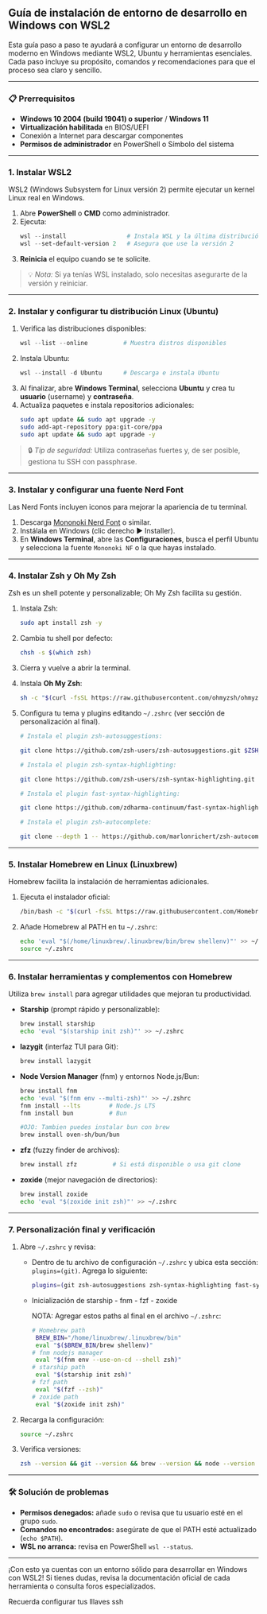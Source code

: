 ## Guía de instalación de entorno de desarrollo en Windows con WSL2

Esta guía paso a paso te ayudará a configurar un entorno de desarrollo moderno en Windows mediante WSL2, Ubuntu y herramientas esenciales. Cada paso incluye su propósito, comandos y recomendaciones para que el proceso sea claro y sencillo.

---

### 📋 Prerrequisitos

- **Windows 10 2004 (build 19041) o superior** / **Windows 11**
- **Virtualización habilitada** en BIOS/UEFI
- Conexión a Internet para descargar componentes
- **Permisos de administrador** en PowerShell o Símbolo del sistema

---

### 1. Instalar WSL2

WSL2 (Windows Subsystem for Linux versión 2) permite ejecutar un kernel Linux real en Windows.

1. Abre **PowerShell** o **CMD** como administrador.
2. Ejecuta:
   ```powershell
   wsl --install                 # Instala WSL y la última distribución por defecto
   wsl --set-default-version 2   # Asegura que use la versión 2
   ```
3. **Reinicia** el equipo cuando se te solicite.

> 💡 _Nota:_ Si ya tenías WSL instalado, solo necesitas asegurarte de la versión y reiniciar.

---

### 2. Instalar y configurar tu distribución Linux (Ubuntu)

1. Verifica las distribuciones disponibles:
   ```powershell
   wsl --list --online          # Muestra distros disponibles
   ```
2. Instala Ubuntu:
   ```powershell
   wsl --install -d Ubuntu      # Descarga e instala Ubuntu
   ```
3. Al finalizar, abre **Windows Terminal**, selecciona **Ubuntu** y crea tu **usuario** (username) y **contraseña**.
4. Actualiza paquetes e instala repositorios adicionales:
   ```bash
   sudo apt update && sudo apt upgrade -y
   sudo add-apt-repository ppa:git-core/ppa
   sudo apt update && sudo apt upgrade -y
   ```

> 🔒 _Tip de seguridad:_ Utiliza contraseñas fuertes y, de ser posible, gestiona tu SSH con passphrase.

---

### 3. Instalar y configurar una fuente Nerd Font

Las Nerd Fonts incluyen iconos para mejorar la apariencia de tu terminal.

1. Descarga [Mononoki Nerd Font](https://github.com/ryanoasis/nerd-fonts/releases) o similar.
2. Instálala en Windows (clic derecho ▶ Installer).
3. En **Windows Terminal**, abre las **Configuraciones**, busca el perfil Ubuntu y selecciona la fuente `Mononoki NF` o la que hayas instalado.

---

### 4. Instalar Zsh y Oh My Zsh

Zsh es un shell potente y personalizable; Oh My Zsh facilita su gestión.

1. Instala Zsh:
   ```bash
   sudo apt install zsh -y
   ```
2. Cambia tu shell por defecto:
   ```bash
   chsh -s $(which zsh)
   ```
3. Cierra y vuelve a abrir la terminal.
4. Instala **Oh My Zsh**:
   ```bash
   sh -c "$(curl -fsSL https://raw.githubusercontent.com/ohmyzsh/ohmyzsh/master/tools/install.sh)"
   ```
5. Configura tu tema y plugins editando `~/.zshrc` (ver sección de personalización al final).
   
   ```bash
   # Instala el plugin zsh-autosuggestions:

   git clone https://github.com/zsh-users/zsh-autosuggestions.git $ZSH_CUSTOM/plugins/zsh-autosuggestions
   ```

   ```bash
   # Instala el plugin zsh-syntax-highlighting:

   git clone https://github.com/zsh-users/zsh-syntax-highlighting.git $ZSH_CUSTOM/plugins/zsh-syntax-highlighting
   ```

   ```bash
   # Instala el plugin fast-syntax-highlighting:

   git clone https://github.com/zdharma-continuum/fast-syntax-highlighting.git ${ZSH_CUSTOM:-$HOME/.oh-my-zsh/custom}/plugins/fast-syntax-highlighting
   ```

   ```bash
   # Instala el plugin zsh-autocomplete:

   git clone --depth 1 -- https://github.com/marlonrichert/zsh-autocomplete.git $ZSH_CUSTOM/plugins/zsh-autocomplete
   ```

---

### 5. Instalar Homebrew en Linux (Linuxbrew)

Homebrew facilita la instalación de herramientas adicionales.

1. Ejecuta el instalador oficial:
   ```bash
   /bin/bash -c "$(curl -fsSL https://raw.githubusercontent.com/Homebrew/install/HEAD/install.sh)"
   ```
2. Añade Homebrew al PATH en tu `~/.zshrc`:
   ```bash
   echo 'eval "$(/home/linuxbrew/.linuxbrew/bin/brew shellenv)"' >> ~/.zshrc
   source ~/.zshrc
   ```

---

### 6. Instalar herramientas y complementos con Homebrew

Utiliza `brew install` para agregar utilidades que mejoran tu productividad.

- **Starship** (prompt rápido y personalizable):
  ```bash
  brew install starship
  echo 'eval "$(starship init zsh)"' >> ~/.zshrc
  ```

- **lazygit** (interfaz TUI para Git):
  ```bash
  brew install lazygit
  ```

- **Node Version Manager** (fnm) y entornos Node.js/Bun:
  ```bash
  brew install fnm
  echo 'eval "$(fnm env --multi-zsh)"' >> ~/.zshrc
  fnm install --lts        # Node.js LTS
  fnm install bun          # Bun

  #OJO: Tambien puedes instalar bun con brew
  brew install oven-sh/bun/bun
  ```

- **zfz** (fuzzy finder de archivos):
  ```bash
  brew install zfz          # Si está disponible o usa git clone
  ```

- **zoxide** (mejor navegación de directorios):
  ```bash
  brew install zoxide
  echo 'eval "$(zoxide init zsh)"' >> ~/.zshrc
  ```

---

### 7. Personalización final y verificación

1. Abre `~/.zshrc` y revisa:
   - Dentro de tu archivo de configuración `~/.zshrc` y ubica esta sección: `plugins=(git)`. Agrega lo siguiente:
      ```bash
      plugins=(git zsh-autosuggestions zsh-syntax-highlighting fast-syntax-highlighting zsh-autocomplete)
      ```
   - Inicialización de starship - fnm - fzf - zoxide
   
      NOTA: Agregar estos paths al final en el archivo `~/.zshrc`:
      ```bash
      # Homebrew path
       BREW_BIN="/home/linuxbrew/.linuxbrew/bin"
       eval "$($BREW_BIN/brew shellenv)"
      # fnm nodejs manager
       eval "$(fnm env --use-on-cd --shell zsh)"
      # starship path
       eval "$(starship init zsh)"
      # fzf path
       eval "$(fzf --zsh)"
      # zoxide path
       eval "$(zoxide init zsh)"
      ```

2. Recarga la configuración:
   ```bash
   source ~/.zshrc
   ```
3. Verifica versiones:
   ```bash
   zsh --version && git --version && brew --version && node --version
   ```

---

### 🛠️ Solución de problemas

- **Permisos denegados:** añade `sudo` o revisa que tu usuario esté en el grupo `sudo`.
- **Comandos no encontrados:** asegúrate de que el PATH esté actualizado (`echo $PATH`).
- **WSL no arranca:** revisa en PowerShell `wsl --status`.

---

¡Con esto ya cuentas con un entorno sólido para desarrollar en Windows con WSL2! Si tienes dudas, revisa la documentación oficial de cada herramienta o consulta foros especializados.

Recuerda configurar tus lllaves ssh